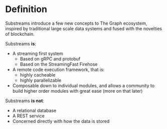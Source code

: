 # Definition

Substreams introduce a few new concepts to The Graph ecosystem, inspired by traditional large scale data systems and fused with the novelties of blockchain.

Substreams **is**:

* A streaming first system
    * Based on gRPC and protobuf
    * Based on the StreamingFast Firehose
* A remote code execution framework, that is:
    * highly cacheable
    * highly parallelizable
* Composable down to individual modules, and allows a community to build higher order modules with great ease (more on that later)

Substreams **is not**:

* A relational database
* A REST service
* Concerned directly with how the data is stored